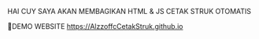 HAI CUY SAYA AKAN MEMBAGIKAN HTML & JS CETAK STRUK OTOMATIS


🔗DEMO WEBSITE https://AlzzoffcCetakStruk.github.io
